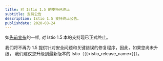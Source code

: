 ```yaml
---
title: 对 Istio 1.5 的支持已终止
subtitle: 支持公告
description: Istio 1.5 支持终止公告。
publishdate: 2020-08-24
---
```


如[先前宣布](/zh/news/support/announcing-1.5-eol/)的一样, 对 Istio 1.5  本的支持现已正式终止。

我们将不再为 1.5 提供针对安全问题和关键错误的修复程序，因此，如果您尚未升级，
我们建议您升级到最新版本的 Istio（{{<istio_release_name>}}）。